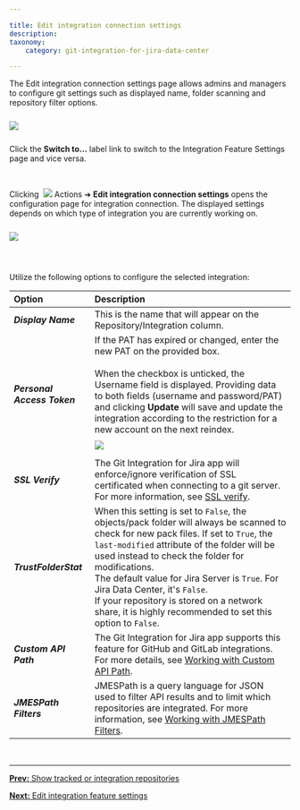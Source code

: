 ```yaml
---

title: Edit integration connection settings
description:
taxonomy:
    category: git-integration-for-jira-data-center

---
```


The Edit integration connection settings page allows admins and managers to configure git settings such as displayed name, folder scanning and repository filter options.

<img src='/wp-content/uploads/gij-gitcfg-actions-edit-repo-conn-cfg.png' style='display:block;margin:25px auto;max-width:100%' />

<div class="bbb-callout bbb--tip">
    <div class="irow">
    <div class="ilogobox">
        <span class="logoimg"></span>
    </div>
    <div class="imsgbox">
        Click the <b>Switch to...</b> label link to switch to the Integration Feature Settings page and vice versa.
    </div>
    </div>
</div>

&nbsp;

Clicking &nbsp;<img src='/wp-content/uploads/actions-icon.png' /> Actions ➜ **Edit integration connection settings** opens the configuration page for integration connection. The displayed settings depends on which type of integration you are currently working on.

<img src='/wp-content/uploads/gij-gitserver-edit-integration-conn-cfg.png' style='display:block;margin:25px auto;max-width:100%' />

&nbsp;

Utilize the following options to configure the selected integration:

| Option | Description |
| :--- | :--- |
| _**Display Name**_ | This is the name that will appear on the Repository/Integration column. |
| _**Personal Access Token**_ | If the PAT has expired or changed, enter the new PAT on the provided box.<br><br>When the checkbox is unticked, the Username field is displayed. Providing data to both fields (username and password/PAT) and clicking <b>Update</b> will save and update the integration according to the restriction for a new account on the next reindex.<br><img style="margin:10px 0 8px 0;display:block;max-width:100%;" src="/wp-content/uploads/gij-gitdc-edit-integration-use-pat-option.png" /> |
| _**SSL Verify**_ | The Git Integration for Jira app will enforce/ignore verification of SSL certificated when connecting to a git server. For more information, see [SSL verify](/git-integration-for-jira-data-center/SSL-verify-gij-self-managed). |
| _**TrustFolderStat**_ | When this setting is set to `False`, the objects/pack folder will always be scanned to check for new pack files. If set to `True`, the `last-modified` attribute of the folder will be used instead to check the folder for modifications.<div class="bbb-callout bbb--info"><div class="irow"><div class="ilogobox"><span class="logoimg"></span></div><div class="imsgbox">The default value for Jira Server is <code>True</code>. For Jira Data Center, it's <code>False</code>.</div></div></div><div class="bbb-callout bbb--note"><div class="irow"><div class="ilogobox"><span class="logoimg"></span></div><div class="imsgbox">If your repository is stored on a network share, it is highly recommended to set this option to <code>False</code>.</div></div></div> |
| _**Custom API Path**_ | The Git Integration for Jira app supports this feature for GitHub and GitLab integrations. For more details, see [Working with Custom API Path](/git-integration-for-jira-data-center/working-with-custom-api-path-gij-self-managed). |
| _**JMESPath Filters**_ | JMESPath is a query language for JSON used to filter API results and to limit which repositories are integrated. For more information, see [Working with JMESPath Filters](/git-integration-for-jira-data-center/working-with-jmespath-filters-gij-self-managed). |

&nbsp;
* * *

[**Prev:** Show tracked or integration repositories](/git-integration-for-jira-data-center/show-tracked-or-integration-repositories-gij-self-managed)

[**Next:** Edit integration feature settings](/git-integration-for-jira-data-center/edit-integration-feature-settings-gij-self-managed)

